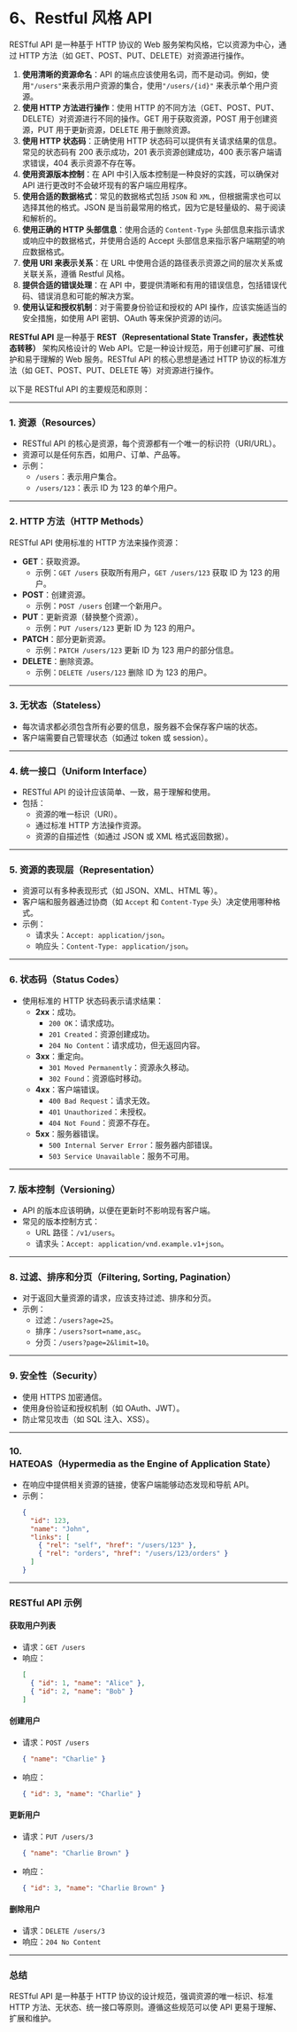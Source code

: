 # 6、Restful 风格 API

RESTful API 是一种基于 HTTP 协议的 Web 服务架构风格，它以资源为中心，通过 HTTP 方法（如 GET、POST、PUT、DELETE）对资源进行操作。

1. **使用清晰的资源命名**：API 的端点应该使用名词，而不是动词。例如，使用`"/users"`来表示用户资源的集合，使用`"/users/{id}"` 来表示单个用户资源。
2. **使用 HTTP 方法进行操作**：使用 HTTP 的不同方法（GET、POST、PUT、DELETE）对资源进行不同的操作。GET 用于获取资源，POST 用于创建资源，PUT 用于更新资源，DELETE 用于删除资源。
3. **使用 HTTP 状态码**：正确使用 HTTP 状态码可以提供有关请求结果的信息。常见的状态码有 200 表示成功，201 表示资源创建成功，400 表示客户端请求错误，404 表示资源不存在等。
4. **使用资源版本控制**：在 API 中引入版本控制是一种良好的实践，可以确保对 API 进行更改时不会破坏现有的客户端应用程序。
5. **使用合适的数据格式**：常见的数据格式包括 `JSON` 和 `XML`，但根据需求也可以选择其他的格式。JSON 是当前最常用的格式，因为它是轻量级的、易于阅读和解析的。
6. **使用正确的 HTTP 头部信息**：使用合适的 `Content-Type` 头部信息来指示请求或响应中的数据格式，并使用合适的 Accept 头部信息来指示客户端期望的响应数据格式。
7. **使用 URI 来表示关系**：在 URL 中使用合适的路径表示资源之间的层次关系或关联关系，遵循 Restful 风格。
8. **提供合适的错误处理**：在 API 中，要提供清晰和有用的错误信息，包括错误代码、错误消息和可能的解决方案。
9. **使用认证和授权机制**：对于需要身份验证和授权的 API 操作，应该实施适当的安全措施，如使用 API 密钥、OAuth 等来保护资源的访问。

**RESTful API** 是一种基于 **REST（Representational State Transfer，表述性状态转移）** 架构风格设计的 Web API。它是一种设计规范，用于创建可扩展、可维护和易于理解的 Web 服务。RESTful API 的核心思想是通过 HTTP 协议的标准方法（如 GET、POST、PUT、DELETE 等）对资源进行操作。

以下是 RESTful API 的主要规范和原则：

---

### 1. **资源（Resources）**
- RESTful API 的核心是资源，每个资源都有一个唯一的标识符（URI/URL）。
- 资源可以是任何东西，如用户、订单、产品等。
- 示例：
  - `/users`：表示用户集合。
  - `/users/123`：表示 ID 为 123 的单个用户。

---

### 2. **HTTP 方法（HTTP Methods）**
RESTful API 使用标准的 HTTP 方法来操作资源：
- **GET**：获取资源。
  - 示例：`GET /users` 获取所有用户，`GET /users/123` 获取 ID 为 123 的用户。
- **POST**：创建资源。
  - 示例：`POST /users` 创建一个新用户。
- **PUT**：更新资源（替换整个资源）。
  - 示例：`PUT /users/123` 更新 ID 为 123 的用户。
- **PATCH**：部分更新资源。
  - 示例：`PATCH /users/123` 更新 ID 为 123 用户的部分信息。
- **DELETE**：删除资源。
  - 示例：`DELETE /users/123` 删除 ID 为 123 的用户。

---

### 3. **无状态（Stateless）**
- 每次请求都必须包含所有必要的信息，服务器不会保存客户端的状态。
- 客户端需要自己管理状态（如通过 token 或 session）。

---

### 4. **统一接口（Uniform Interface）**
- RESTful API 的设计应该简单、一致，易于理解和使用。
- 包括：
  - 资源的唯一标识（URI）。
  - 通过标准 HTTP 方法操作资源。
  - 资源的自描述性（如通过 JSON 或 XML 格式返回数据）。

---

### 5. **资源的表现层（Representation）**
- 资源可以有多种表现形式（如 JSON、XML、HTML 等）。
- 客户端和服务器通过协商（如 `Accept` 和 `Content-Type` 头）决定使用哪种格式。
- 示例：
  - 请求头：`Accept: application/json`。
  - 响应头：`Content-Type: application/json`。

---

### 6. **状态码（Status Codes）**
- 使用标准的 HTTP 状态码表示请求结果：
  - **2xx**：成功。
    - `200 OK`：请求成功。
    - `201 Created`：资源创建成功。
    - `204 No Content`：请求成功，但无返回内容。
  - **3xx**：重定向。
    - `301 Moved Permanently`：资源永久移动。
    - `302 Found`：资源临时移动。
  - **4xx**：客户端错误。
    - `400 Bad Request`：请求无效。
    - `401 Unauthorized`：未授权。
    - `404 Not Found`：资源不存在。
  - **5xx**：服务器错误。
    - `500 Internal Server Error`：服务器内部错误。
    - `503 Service Unavailable`：服务不可用。

---

### 7. **版本控制（Versioning）**
- API 的版本应该明确，以便在更新时不影响现有客户端。
- 常见的版本控制方式：
  - URL 路径：`/v1/users`。
  - 请求头：`Accept: application/vnd.example.v1+json`。

---

### 8. **过滤、排序和分页（Filtering, Sorting, Pagination）**
- 对于返回大量资源的请求，应该支持过滤、排序和分页。
- 示例：
  - 过滤：`/users?age=25`。
  - 排序：`/users?sort=name,asc`。
  - 分页：`/users?page=2&limit=10`。

---

### 9. **安全性（Security）**
- 使用 HTTPS 加密通信。
- 使用身份验证和授权机制（如 OAuth、JWT）。
- 防止常见攻击（如 SQL 注入、XSS）。

---

### 10. **HATEOAS（Hypermedia as the Engine of Application State）**
- 在响应中提供相关资源的链接，使客户端能够动态发现和导航 API。
- 示例：
  ```json
  {
    "id": 123,
    "name": "John",
    "links": [
      { "rel": "self", "href": "/users/123" },
      { "rel": "orders", "href": "/users/123/orders" }
    ]
  }
  ```

---

### RESTful API 示例

#### 获取用户列表
- 请求：`GET /users`
- 响应：
  ```json
  [
    { "id": 1, "name": "Alice" },
    { "id": 2, "name": "Bob" }
  ]
  ```

#### 创建用户
- 请求：`POST /users`
  ```json
  { "name": "Charlie" }
  ```
- 响应：
  ```json
  { "id": 3, "name": "Charlie" }
  ```

#### 更新用户
- 请求：`PUT /users/3`
  ```json
  { "name": "Charlie Brown" }
  ```
- 响应：
  ```json
  { "id": 3, "name": "Charlie Brown" }
  ```

#### 删除用户
- 请求：`DELETE /users/3`
- 响应：`204 No Content`

---

### 总结
RESTful API 是一种基于 HTTP 协议的设计规范，强调资源的唯一标识、标准 HTTP 方法、无状态、统一接口等原则。遵循这些规范可以使 API 更易于理解、扩展和维护。
